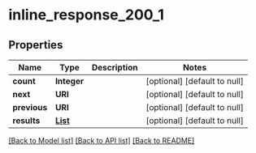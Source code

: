 # inline_response_200_1
## Properties

Name | Type | Description | Notes
------------ | ------------- | ------------- | -------------
**count** | **Integer** |  | [optional] [default to null]
**next** | **URI** |  | [optional] [default to null]
**previous** | **URI** |  | [optional] [default to null]
**results** | [**List**](ThesaurusEntry.md) |  | [optional] [default to null]

[[Back to Model list]](../README.md#documentation-for-models) [[Back to API list]](../README.md#documentation-for-api-endpoints) [[Back to README]](../README.md)

